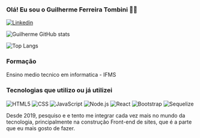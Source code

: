 ### Olá! Eu sou o Guilherme Ferreira Tombini  👨‍💻

[![Linkedin](https://img.shields.io/badge/LinkedIn-0077B5?style=for-the-badge&logo=linkedin&logoColor=white)](https://www.linkedin.com/in/guilherme-ferreira-tombini-593015247/)

![Guilherme GitHub stats](https://github-readme-stats.vercel.app/api?username=Guilherme-Ferreira-Tombini&show_icons=true&theme=gruvbox)

![Top Langs](https://github-readme-stats.vercel.app/api/top-langs/?username=Guilherme-Ferreira-Tombini&layout=compact&theme=gruvbox)

### Formação
Ensino medio tecnico em informatica - IFMS


### Tecnologias que utilizo ou já utilizei

<div style="display:inline-block; ">
<img align="center" alt="HTML5" src="https://img.shields.io/badge/HTML5-E34F26?style=for-the-badge&logo=html5&logoColor=white"/>
<img align="center" alt="CSS" src="https://img.shields.io/badge/CSS3-1572B6?style=for-the-badge&logo=css3&logoColor=white"/>
<img align="center" alt="JavaScript" src="https://img.shields.io/badge/JavaScript-323330?style=for-the-badge&logo=javascript&logoColor=F7DF1E"/>
<img align="center" alt="Node.js" src="https://img.shields.io/badge/Node.js-43853D?style=for-the-badge&logo=node.js&logoColor=white"/>
<img align="center" alt="React" src="https://img.shields.io/badge/React-20232A?style=for-the-badge&logo=react&logoColor=61DAFB"/>
<img align="center" alt="Bootstrap" src="https://img.shields.io/badge/Bootstrap-563D7C?style=for-the-badge&logo=bootstrap&logoColor=white"/>
<img align="center" alt="Sequelize" src="https://img.shields.io/badge/sequelize-323330?style=for-the-badge&logo=sequelize&logoColor=blue"/>
</div><br/>

Desde 2019, pesquiso e e tento me integrar cada vez mais no mundo da tecnologia, principalmente na construção Front-end de sites, que é a parte que eu mais gosto de fazer. 
